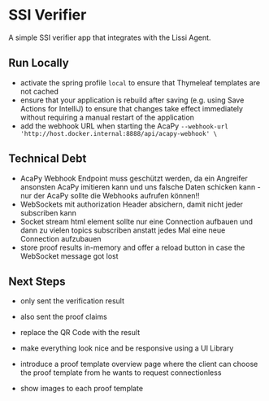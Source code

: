 # SSI Verifier

A simple SSI verifier app that integrates with the Lissi Agent.

## Run Locally

- activate the spring profile `local` to ensure that Thymeleaf templates are not
  cached
- ensure that your application is rebuild after saving (e.g. using Save Actions
  for IntelliJ) to ensure that changes take effect immediately without requiring
  a manual restart of the application
- add the webhook URL when starting the
  AcaPy `--webhook-url 'http://host.docker.internal:8888/api/acapy-webhook' \`

## Technical Debt

- AcaPy Webhook Endpoint muss geschützt werden, da ein Angreifer ansonsten AcaPy
  imitieren kann und uns falsche Daten schicken kann - nur der AcaPy sollte die
  Webhooks aufrufen können!!
- WebSockets mit authorization Header absichern, damit nicht jeder subscriben
  kann
- Socket stream html element sollte nur eine Connection aufbauen und dann zu
  vielen topics subscriben anstatt jedes Mal eine neue Connection aufzubauen
- store proof results in-memory and offer a reload button in case the WebSocket
  message got lost

## Next Steps

- only sent the verification result
- also sent the proof claims
- replace the QR Code with the result
- make everything look nice and be responsive using a UI Library

- introduce a proof template overview page where the client can choose the proof
  template from he wants to request connectionless
- show images to each proof template
